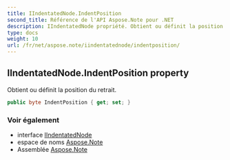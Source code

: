 ```yaml
---
title: IIndentatedNode.IndentPosition
second_title: Référence de l'API Aspose.Note pour .NET
description: IIndentatedNode propriété. Obtient ou définit la position du retrait.
type: docs
weight: 10
url: /fr/net/aspose.note/iindentatednode/indentposition/
---
```

## IIndentatedNode.IndentPosition property

Obtient ou définit la position du retrait.

```csharp
public byte IndentPosition { get; set; }
```

### Voir également

* interface [IIndentatedNode](../)
* espace de noms [Aspose.Note](../../iindentatednode/)
* Assemblée [Aspose.Note](../../../)


